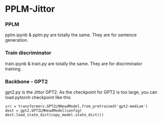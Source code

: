 # PPLM-Jittor

### PPLM

pplm.ipynb & pplm.py are totally the same. They are for sentence generation.

### Train discriminator

train.ipynb & train.py are totally the same. They are for discriminator training.

### Backbone - GPT2

gpt2.py is the Jittor GPT2. As the checkpoint for GPT2 is too large, you can load pytorch checkpoint like this

```
src = transformers.GPT2LMHeadModel.from_pretrained('gpt2-medium')
dest = gpt2.GPT2LMHeadModel(config)
dest.load_state_dict(copy_model.state_dict())
```

